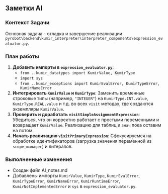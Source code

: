 ## Заметки AI

### Контекст Задачи
Основная задача - отладка и завершение реализации `pyrobot\backend\kumir_interpreter\interpreter_components\expression_evaluator.py`.

### План работы
1.  **Добавить импорты в `expression_evaluator.py`**:
    *   `from ..kumir_datatypes import KumirValue, KumirType`
    *   `import sys`
    *   `from ..kumir_exceptions import KumirEvalError, KumirTypeError, KumirNameError`
2.  **Интегрировать `KumirValue` и `KumirType`**: Заменить временные строковые типы (например, `"INTEGER"`) на `KumirType.INT.value`, `KumirType.REAL.value` и т.д. во всех `visit` методах, где создаются экземпляры `KumirValue`.
3.  **Проверить и доработать `visitSimpleAssignmentExpression`**: Убедиться, что он корректно работает с простыми переменными и возвращает `KumirValue`. Реализацию для таблиц и `знач` пока оставим на потом.
4.  **Начать реализацию `visitPrimaryExpression`**: Сфокусируемся на обработке идентификаторов (загрузка значения переменной из `scope_manager`) и литералов.

### Выполненные изменения
- Создан файл AI_notes.md
- Добавлены импорты `KumirValue`, `KumirType`, `KumirEvalError`, `KumirTypeError`, `KumirNameError`, `KumirRuntimeError`, `KumirNotImplementedError` и `sys` в `expression_evaluator.py`.
